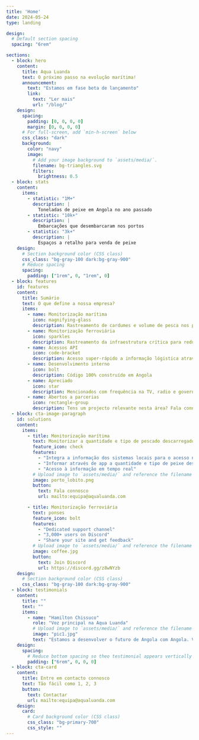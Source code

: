 ```yaml
---
title: 'Home'
date: 2024-05-24
type: landing

design:
  # Default section spacing
  spacing: "6rem"

sections:
  - block: hero
    content:
      title: Aqua Luanda
      text: O próximo passo na evolução marítima!
      announcement:
        text: "Estamos em fase beta de lançamento"
        link:
          text: "Ler mais"
          url: "/blog/"
    design:
      spacing:
        padding: [0, 0, 0, 0]
        margin: [0, 0, 0, 0]
      # For full-screen, add `min-h-screen` below
      css_class: "dark"
      background:
        color: "navy"
        image:
          # Add your image background to `assets/media/`.
          filename: bg-triangles.svg
          filters:
            brightness: 0.5
  - block: stats
    content:
      items:
        - statistic: "1M+"
          description: |
            Toneladas de peixe em Angola no ano passado
        - statistic: "10k+"
          description: |
            Embarcações que desembarcaram nos portos
        - statistic: "3k+"
          description: |
            Espaços a retalho para venda de peixe
    design:
      # Section background color (CSS class)
      css_class: "bg-gray-100 dark:bg-gray-900"
      # Reduce spacing
      spacing:
        padding: ["1rem", 0, "1rem", 0]
  - block: features
    id: features
    content:
      title: Sumário
      text: O que define a nossa empresa?
      items:
        - name: Monitorização marítima
          icon: magnifying-glass
          description: Rastreamento de cardumes e volume de pesca nos portos marítimos
        - name: Monitorização ferroviária
          icon: sparkles
          description: Rastreamento da infraestrutura crítica para reduzir criminalidade por vandalismo ou responder às necessidades dos produtores agrícolas
        - name: Acessos API
          icon: code-bracket
          description: Acesso super-rápido a informação lógistica através de API que alimentam apps de telemóvel
        - name: Desenvolvimento interno
          icon: bolt
          description: Código 100% construído em Angola
        - name: Apreciado
          icon: star
          description: Mencionados com frequência na TV, radio e governo pelo esforço que desenvolvemos
        - name: Abertos a parcerias
          icon: rectangle-group
          description: Tens um projecto relevante nesta área? Fala connosco, vamos agregar valor juntos. :-)
  - block: cta-image-paragraph
    id: solutions
    content:
      items:
        - title: Monitorização marítima
          text: Monitorizar a quantidade e tipo de pescado descarregado nos portos marítimos
          feature_icon: check
          features:
            - "Integra a informação dos sistemas locais para o acesso nacional"
            - "Informar através de app a quantidade e tipo de peixe desembarcado no porto"
            - "Acesso à informação em tempo real"
          # Upload image to `assets/media/` and reference the filename here
          image: porto_lobito.png
          button:
            text: Fala connosco
            url: mailto:equipa@aqualuanda.com

        - title: Monitorização ferroviária
          text: ponses
          feature_icon: bolt
          features:
            - "Dedicated support channel"
            - "3,000+ users on Discord"
            - "Share your site and get feedback"
          # Upload image to `assets/media/` and reference the filename here
          image: coffee.jpg
          button:
            text: Join Discord
            url: https://discord.gg/z8wNYzb
    design:
      # Section background color (CSS class)
      css_class: "bg-gray-100 dark:bg-gray-900"
  - block: testimonials
    content:
      title: ""
      text: ""
      items:
        - name: "Hamilton Chissuco"
          role: "Voz principal na Aqua Luanda"
          # Upload image to `assets/media/` and reference the filename here
          image: "pic1.jpg"
          text: "Estamos a desenvolver o futuro de Angola com Angola. Vamos em frente!"
    design:
      spacing:
        # Reduce bottom spacing so theo testimonial appears vertically centered between sections
        padding: ["6rem", 0, 0, 0]
  - block: cta-card
    content:
      title: Entre em contacto connosco
      text: Tão fácil como 1, 2, 3
      button:
        text: Contactar
        url: mailto:equipa@aqualuanda.com
    design:
      card:
        # Card background color (CSS class)
        css_class: "bg-primary-700"
        css_style: ""
---
```

